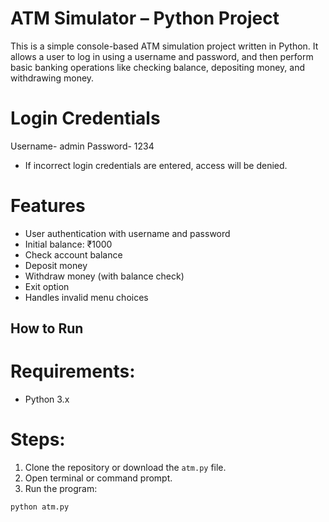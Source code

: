 # ATM Simulator – Python Project
This is a simple console-based ATM simulation project written in Python. It allows a user to log in using a username and password, and then perform basic banking operations like checking balance, depositing money, and withdrawing money.

# Login Credentials

 Username-  admin   Password-  1234  
    
- If incorrect login credentials are entered, access will be denied.

# Features

- User authentication with username and password
- Initial balance: ₹1000
- Check account balance
- Deposit money
- Withdraw money (with balance check)
- Exit option
- Handles invalid menu choices

## How to Run

# Requirements:
- Python 3.x

# Steps:
1. Clone the repository or download the `atm.py` file.
2. Open terminal or command prompt.
3. Run the program:
```bash
python atm.py

